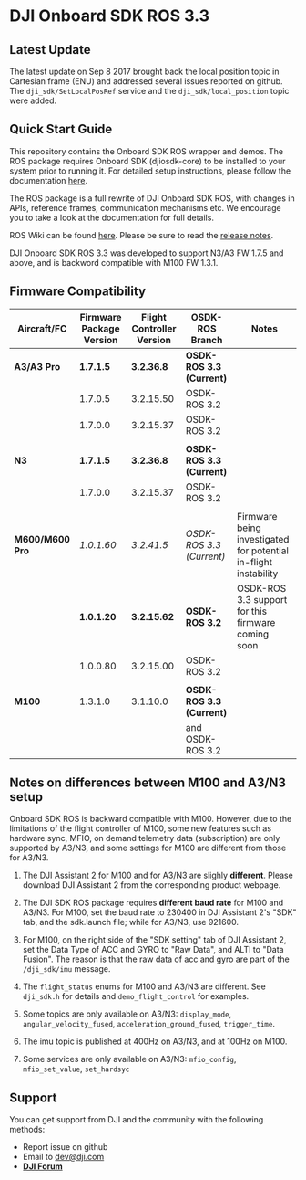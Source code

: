 # DJI Onboard SDK ROS 3.3

## Latest Update

The latest update on Sep 8 2017 brought back the local position topic in Cartesian frame (ENU) and addressed several issues reported on github. The `dji_sdk/SetLocalPosRef` service and the `dji_sdk/local_position` topic were added.

## Quick Start Guide 

This repository contains the Onboard SDK ROS wrapper and demos. The ROS package requires Onboard SDK (djiosdk-core) to be installed to your system prior to running it. For detailed setup instructions, please follow the documentation [here](http://developer.dji.com/onboard-sdk/documentation/sample-doc/sample-setup.html#ros-oes). 

The ROS package is a full rewrite of DJI Onboard SDK ROS, with changes in APIs, reference frames, communication mechanisms etc. We encourage you to take a look at the documentation for full details. 

ROS Wiki can be found [here](http://wiki.ros.org/dji_sdk). Please be sure to read the [release notes](https://developer.dji.com/onboard-sdk/documentation/appendix/releaseNotes.html).

DJI Onboard SDK ROS 3.3 was developed to support N3/A3 FW 1.7.5 and above, and is backword compatible with M100 FW 1.3.1.

## Firmware Compatibility

| Aircraft/FC       | Firmware Package Version | Flight Controller Version | OSDK-ROS Branch            | Notes                                                           |
|-------------------|--------------------------|---------------------------|----------------------------|-----------------------------------------------------------------|
| **A3/A3 Pro**     | **1.7.1.5**              | **3.2.36.8**              | **OSDK-ROS 3.3 (Current)** |                                                                 |
|                   | 1.7.0.5                  | 3.2.15.50                 | OSDK-ROS 3.2               |                                                                 |
|                   | 1.7.0.0                  | 3.2.15.37                 | OSDK-ROS 3.2               |                                                                 |
|                   |                          |                           |                            |                                                                 |
| **N3**            | **1.7.1.5**              | **3.2.36.8**              | **OSDK-ROS 3.3 (Current)** |                                                                 |
|                   | 1.7.0.0                  | 3.2.15.37                 | OSDK-ROS 3.2               |                                                                 |
|                   |                          |                           |                            |                                                                 |
| **M600/M600 Pro** | *1.0.1.60*               | *3.2.41.5*                | *OSDK-ROS 3.3 (Current)*   | Firmware being investigated for potential in-flight instability |
|                   | **1.0.1.20**             | **3.2.15.62**             | **OSDK-ROS 3.2**           | OSDK-ROS 3.3 support for this firmware coming soon              |
|                   | 1.0.0.80                 | 3.2.15.00                 | OSDK-ROS 3.2               |                                                                 |
|                   |                          |                           |                            |                                                                 |
| **M100**          | 1.3.1.0                  | 3.1.10.0                  | **OSDK-ROS 3.3 (Current)** |                                                                 |
|                   |                          |                           | and OSDK-ROS 3.2           |                                                                 |



## Notes on differences between M100 and A3/N3 setup

Onboard SDK ROS is backward compatible with M100. However, due to the limitations of the flight controller of M100, some new features such as hardware sync, MFIO, on demand telemetry data (subscription) are only supported by A3/N3, and some settings for M100 are different from those for A3/N3.

1. The DJI Assistant 2 for M100 and for A3/N3 are slighly **different**. Please download DJI Assistant 2 from the corresponding product webpage.

2. The DJI SDK ROS package requires **different baud rate** for M100 and A3/N3. For M100, set the baud rate to 230400 in DJI Assistant 2's "SDK" tab, and the sdk.launch file; while for A3/N3, use 921600.

3. For M100, on the right side of the "SDK setting" tab of DJI Assistant 2, set the Data Type of ACC and GYRO to "Raw Data", and ALTI to "Data Fusion". The reason is that the raw data of acc and gyro are part of the `/dji_sdk/imu` message.

4. The `flight_status` enums for M100 and A3/N3 are different. See `dji_sdk.h` for details and `demo_flight_control` for examples.

5. Some topics  are only available on A3/N3: `display_mode`, `angular_velocity_fused`, `acceleration_ground_fused`, `trigger_time`. 

6. The imu topic is published at 400Hz on A3/N3, and at 100Hz on M100.

7. Some services are only available on A3/N3: `mfio_config`, `mfio_set_value`, `set_hardsyc`

## Support

You can get support from DJI and the community with the following methods:

- Report issue on github
- Email to dev@dji.com
- [**DJI Forum**](http://forum.dev.dji.com/en)




